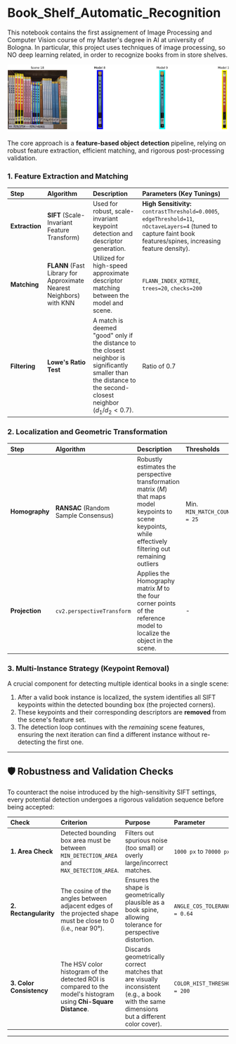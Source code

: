 # Book_Shelf_Automatic_Recognition

This notebook contains the first assignement of Image Processing and Computer Vision course of my Master's degree in AI at university of Bologna.
In particular, this project uses techniques of image processing, so NO deep learning related, in order to recognize books from in store shelves.

![Alt Text](Result.png)

The core approach is a **feature-based object detection** pipeline, relying on robust feature extraction, efficient matching, and rigorous post-processing validation.

### 1. Feature Extraction and Matching

| Step | Algorithm | Description | Parameters (Key Tunings) |
| :--- | :--- | :--- | :--- |
| **Extraction** | **SIFT** (Scale-Invariant Feature Transform) | Used for robust, scale-invariant keypoint detection and descriptor generation. | **High Sensitivity:** `contrastThreshold=0.0005`, `edgeThreshold=11`, `nOctaveLayers=4` (tuned to capture faint book features/spines, increasing feature density). |
| **Matching** | **FLANN** (Fast Library for Approximate Nearest Neighbors) with KNN | Utilized for high-speed approximate descriptor matching between the model and scene. | `FLANN_INDEX_KDTREE`, `trees=20`, `checks=200` |
| **Filtering** | **Lowe's Ratio Test** | A match is deemed "good" only if the distance to the closest neighbor is significantly smaller than the distance to the second-closest neighbor ($d_1 / d_2 < 0.7$). | Ratio of $0.7$ |

### 2. Localization and Geometric Transformation

| Step | Algorithm | Description | Thresholds |
| :--- | :--- | :--- | :--- |
| **Homography** | **RANSAC** (Random Sample Consensus) | Robustly estimates the perspective transformation matrix ($M$) that maps model keypoints to scene keypoints, while effectively filtering out remaining outliers | Min. `MIN_MATCH_COUNT = 25` |
| **Projection** | `cv2.perspectiveTransform` | Applies the Homography matrix $M$ to the four corner points of the reference model to localize the object in the scene. | - |

### 3. Multi-Instance Strategy (Keypoint Removal)

A crucial component for detecting multiple identical books in a single scene:

1.  After a valid book instance is localized, the system identifies all SIFT keypoints within the detected bounding box (the projected corners).
2.  These keypoints and their corresponding descriptors are **removed** from the scene's feature set.
3.  The detection loop continues with the *remaining* scene features, ensuring the next iteration can find a different instance without re-detecting the first one.

---

## 🛡️ Robustness and Validation Checks

To counteract the noise introduced by the high-sensitivity SIFT settings, every potential detection undergoes a rigorous validation sequence before being accepted:

| Check | Criterion | Purpose | Parameter |
| :--- | :--- | :--- | :--- |
| **1. Area Check** | Detected bounding box area must be between `MIN_DETECTION_AREA` and `MAX_DETECTION_AREA`. | Filters out spurious noise (too small) or overly large/incorrect matches. | `1000 px` to `70000 px` |
| **2. Rectangularity** | The cosine of the angles between adjacent edges of the projected shape must be close to 0 (i.e., near 90°). | Ensures the shape is geometrically plausible as a book spine, allowing tolerance for perspective distortion. | `ANGLE_COS_TOLERANCE = 0.64` |
| **3. Color Consistency** | The HSV color histogram of the detected ROI is compared to the model's histogram using **Chi-Square Distance**. | Discards geometrically correct matches that are visually inconsistent (e.g., a book with the same dimensions but a different color cover). | `COLOR_HIST_THRESHOLD = 200` |

---
